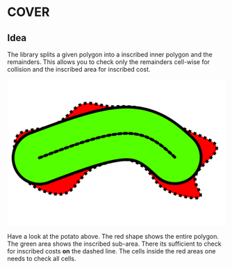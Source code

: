 # COVER

## Idea
The library splits a given polygon into a inscribed inner polygon and the
remainders.
This allows you to check only the remainders cell-wise for collision and the
inscribed area for inscribed cost.

![schematic](doc/schematic.svg)

Have a look at the potato above.
The red shape shows the entire polygon.
The green area shows the inscribed sub-area.
There its sufficient to check for inscribed costs **on** the dashed line.
The cells inside the red areas one needs to check all cells.